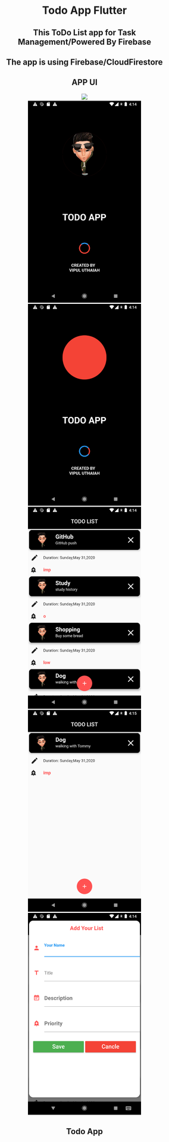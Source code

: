 <h1 align="center">Todo App Flutter</h1>

<h2 align="center">
 This  ToDo List app for Task Management/Powered By Firebase
</h2>

<h2 align="center">
 The app is using Firebase/CloudFirestore
</h2>



<h2 align="center">
  <strong>APP UI</strong>
</h2>

<div align="center">
  <img src="https://github.com/vipuluthaiah/TodoApp-Cloud-Firestore/blob/master/screenshot/oh.gif"height="540"/>
</div>
<div align="center">
  <img src="https://github.com/vipuluthaiah/TodoApp-Cloud-Firestore/blob/master/screenshot/Screenshot_1590921879.png"height="540"/>
</div>
</div><div align="center">
  <img src="https://github.com/vipuluthaiah/TodoApp-Cloud-Firestore/blob/master/screenshot/Screenshot_1590921876.png"height="540"/>
</div>
</div><div align="center">
  <img src="https://github.com/vipuluthaiah/TodoApp-Cloud-Firestore/blob/master/screenshot/Screenshot_1590921848.png"height="540"/>
</div>
<div align="center">
  <img src="https://github.com/vipuluthaiah/TodoApp-Cloud-Firestore/blob/master/screenshot/Screenshot_1590921915.png"height="540"/>
</div>
<div align="center">
  <img src="https://github.com/vipuluthaiah/TodoApp-Cloud-Firestore/blob/master/screenshot/Screenshot_1590921889.png"height="540"/>
</div>
</div>

<h2 align="center">
  <strong>Todo App</strong>
</h2>
